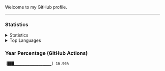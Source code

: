 Welcome to my GitHub profile.

<hr>

<h3>Statistics</h1>

<details>
<summary>Statistics</summary>
<img src="https://github-readme-stats.vercel.app/api?username=mudkipdev&show_icons=true">
</details>
<details>
<summary>Top Languages</summary>
<img src="https://github-readme-stats.vercel.app/api/top-langs/?username=mudkipdev&hide=html">
</details>

<h3>Year Percentage (GitHub Actions)</h1>
<pre><code>[███▁▁▁▁▁▁▁▁▁▁▁▁▁▁▁▁▁] 16.96%</code></pre>
